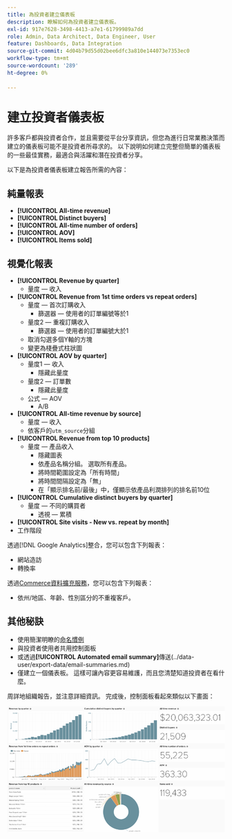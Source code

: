 ```yaml
---
title: 為投資者建立儀表板
description: 瞭解如何為投資者建立儀表板。
exl-id: 917e7628-3498-4413-a7e1-61799989a7dd
role: Admin, Data Architect, Data Engineer, User
feature: Dashboards, Data Integration
source-git-commit: 4d04b79d55d02bee6dfc3a810e144073e7353ec0
workflow-type: tm+mt
source-wordcount: '289'
ht-degree: 0%

---
```


# 建立投資者儀表板

許多客戶都與投資者合作，並且需要從平台分享資訊，但您為進行日常業務決策而建立的儀表板可能不是投資者所尋求的。 以下說明如何建立完整但簡單的儀表板的一些最佳實務，最適合與活躍和潛在投資者分享。

以下是為投資者儀表板建立報告所需的內容：

## 純量報表

* **[!UICONTROL All-time revenue]**
* **[!UICONTROL Distinct buyers]**
* **[!UICONTROL All-time number of orders]**
* **[!UICONTROL AOV]**
* **[!UICONTROL Items sold]**

## 視覺化報表

* **[!UICONTROL Revenue by quarter]**
   * 量度 — 收入
* **[!UICONTROL Revenue from 1st time orders vs repeat orders]**
   * 量度 — 首次訂購收入
      * 篩選器 — 使用者的訂單編號等於1
   * 量度2 — 重複訂購收入
      * 篩選器 — 使用者的訂單編號大於1
   * 取消勾選多個Y軸的方塊
   * 變更為棧疊式柱狀圖
* **[!UICONTROL AOV by quarter]**
   * 量度1 — 收入
      * 隱藏此量度
   * 量度2 — 訂單數
      * 隱藏此量度
   * 公式 — AOV
      * A/B
* **[!UICONTROL All-time revenue by source]**
   * 量度 — 收入
   * 依客戶的`utm_source`分組
* **[!UICONTROL Revenue from top 10 products]**
   * 量度 — 產品收入
      * 隱藏圖表
      * 依產品名稱分組。 選取所有產品。
      * 將時間範圍設定為「所有時間」
      * 將時間間隔設定為「無」
      * 在「顯示排名前/最後」中，僅顯示依產品利潤排列的排名前10位
* **[!UICONTROL Cumulative distinct buyers by quarter]**
   * 量度 — 不同的購買者
      * 透視 — 累積
* **[!UICONTROL Site visits - New vs. repeat by month]**
* 工作階段

透過[!DNL Google Analytics]整合，您可以包含下列報表：

* 網站造訪
* 轉換率

透過[Commerce資料擴充服務](https://business.adobe.com/tw/products/magento/magento-commerce.html)，您可以包含下列報表：

* 依州/地區、年齡、性別區分的不重複客戶。

## 其他秘訣

* 使用簡潔明瞭的[命名慣例](../best-practices/naming-elements.md)
* 與投資者使用者共用控制面板
* 或透過&#x200B;**[!UICONTROL Automated email summary]**&#x200B;傳送(../data-user/export-data/email-summaries.md)
* 僅建立一個儀表板。 這樣可讓內容更容易維護，而且您清楚知道投資者在看什麼。

周詳地組織報告，並注意詳細資訊。 完成後，控制面板看起來類似以下畫面：

![建立投資者儀表板](../../mbi/assets/investor-dboard-example.png)
